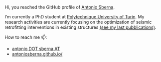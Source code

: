 Hi, you reached the GitHub profile of [Antonio Sberna](antoniosberna.github.io/).

I’m currently a PhD student at [Polytechnique University of Turin](https://www.polito.it/?lang=en).
My research activities are currently focusing on the optimization of seismic retrofitting interventions in existing structures [(see my last pubblications)](https://antoniosberna.github.io/publication/).

How to reach me 📫:
  - [antonio DOT sberna AT](mailto:antonio.sberna@polito.it) 
  - [antoniosberna.github.io/](antoniosberna.github.io/)

<!---
AntonioSberna/AntonioSberna is a ✨ special ✨ repository because its `README.md` (this file) appears on your GitHub profile.
You can click the Preview link to take a look at your changes.
--->
